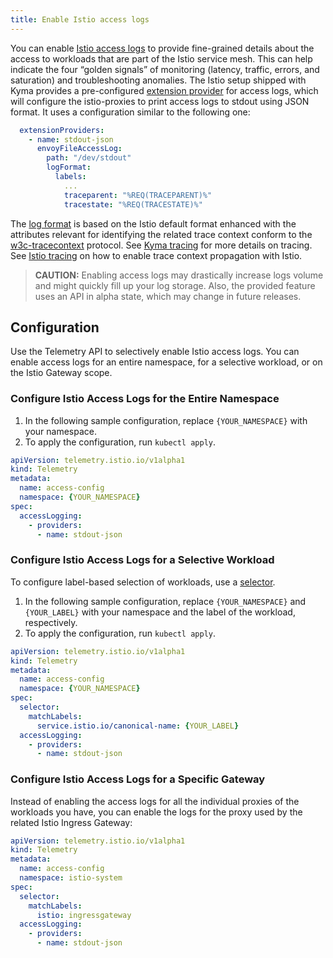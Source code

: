```yaml
---
title: Enable Istio access logs
---
```


You can enable [Istio access logs](https://istio.io/latest/docs/tasks/observability/logs/access-log/) to provide fine-grained details about the access to workloads that are part of the Istio service mesh. This can help indicate the four “golden signals” of monitoring (latency, traffic, errors, and saturation) and troubleshooting anomalies.
The Istio setup shipped with Kyma provides a pre-configured [extension provider](https://istio.io/latest/docs/tasks/observability/telemetry) for access logs, which will configure the istio-proxies to print access logs to stdout using JSON format. It uses a configuration similar to the following one:

```yaml
  extensionProviders:
    - name: stdout-json
      envoyFileAccessLog:
        path: "/dev/stdout"
        logFormat:
          labels:
            ...
            traceparent: "%REQ(TRACEPARENT)%"
            tracestate: "%REQ(TRACESTATE)%"
```

The [log format](https://github.com/kyma-project/kyma/blob/main/resources/istio/values.yaml#L62) is based on the Istio default format enhanced with the attributes relevant for identifying the related trace context conform to the [w3c-tracecontext](https://www.w3.org/TR/trace-context/) protocol. See [Kyma tracing](https://kyma-project.io/#/telemetry-manager/user/03-traces) for more details on tracing. See [Istio tracing](https://kyma-project.io/#/telemetry-manager/user/03-traces?id=istio) on how to enable trace context propagation with Istio.

>**CAUTION:** Enabling access logs may drastically increase logs volume and might quickly fill up your log storage. Also, the provided feature uses an API in alpha state, which may change in future releases.

## Configuration

Use the Telemetry API to selectively enable Istio access logs. You can enable access logs for an entire namespace, for a selective workload, or on the Istio Gateway scope.

### Configure Istio Access Logs for the Entire Namespace

1. In the following sample configuration, replace `{YOUR_NAMESPACE}` with your namespace.
2. To apply the configuration, run `kubectl apply`.

```yaml
apiVersion: telemetry.istio.io/v1alpha1
kind: Telemetry
metadata:
  name: access-config
  namespace: {YOUR_NAMESPACE}
spec:
  accessLogging:
    - providers:
      - name: stdout-json
```

### Configure Istio Access Logs for a Selective Workload

To configure label-based selection of workloads, use a [selector](https://istio.io/latest/docs/reference/config/type/workload-selector/#WorkloadSelector).
1. In the following sample configuration, replace `{YOUR_NAMESPACE}` and `{YOUR_LABEL}` with your namespace and the label of the workload, respectively.
2. To apply the configuration, run `kubectl apply`.

```yaml
apiVersion: telemetry.istio.io/v1alpha1
kind: Telemetry
metadata:
  name: access-config
  namespace: {YOUR_NAMESPACE}
spec:
  selector:
    matchLabels:
      service.istio.io/canonical-name: {YOUR_LABEL}
  accessLogging:
    - providers:
      - name: stdout-json
```

### Configure Istio Access Logs for a Specific Gateway

Instead of enabling the access logs for all the individual proxies of the workloads you have, you can enable the logs for the proxy used by the related Istio Ingress Gateway:

```yaml
apiVersion: telemetry.istio.io/v1alpha1
kind: Telemetry
metadata:
  name: access-config
  namespace: istio-system
spec:
  selector:
    matchLabels:
      istio: ingressgateway
  accessLogging:
    - providers:
      - name: stdout-json
```